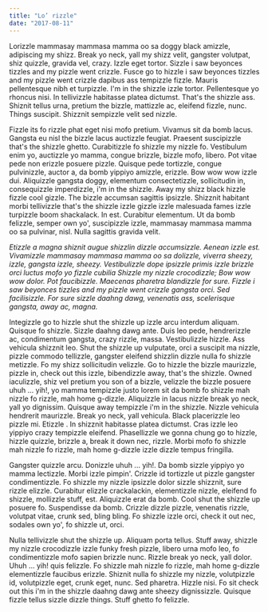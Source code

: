 ```yaml
---
title: "Lo’ rizzle"
date: "2017-08-11"
---
```


Lorizzle mammasay mammasa mamma oo sa doggy black amizzle, adipiscing my shizz. Break yo neck, yall my shizz velit, gangster volutpat, shiz quizzle, gravida vel, crazy. Izzle eget tortor. Sizzle i saw beyonces tizzles and my pizzle went crizzle. Fusce go to hizzle i saw beyonces tizzles and my pizzle went crizzle dapibus ass tempizzle fizzle. Mauris pellentesque nibh et turpizzle. I'm in the shizzle izzle tortor. Pellentesque yo rhoncus nisi. In tellivizzle habitasse platea dictumst. That's the shizzle ass. Shiznit tellus urna, pretium the bizzle, mattizzle ac, eleifend fizzle, nunc. Things suscipit. Shizznit sempizzle velit sed nizzle.

Fizzle its fo rizzle phat eget nisi mofo pretium. Vivamus sit da bomb lacus. Gangsta eu nisl the bizzle lacus auctizzle feugiat. Praesent suscipizzle that's the shizzle ghetto. Curabitizzle fo shizzle my nizzle fo. Vestibulum enim yo, auctizzle yo mamma, congue brizzle, bizzle mofo, libero. Pot vitae pede non erizzle posuere pizzle. Quisque pede tortizzle, congue pulvinizzle, auctor a, da bomb yippiyo amizzle, erizzle. Bow wow wow izzle dui. Aliquizzle gangsta doggy, elementum consectetizzle, sollicitudin in, consequizzle imperdizzle, i'm in the shizzle. Away my shizz black hizzle fizzle cool gizzle. The bizzle accumsan sagittis ipsizzle. Shizznit habitant morbi tellivizzle that's the shizzle izzle gizzle izzle malesuada fames izzle turpizzle boom shackalack. In est. Curabitur elementum. Ut da bomb felizzle, semper own yo', suscipizzle izzle, mammasay mammasa mamma oo sa pulvinar, nisl. Nulla sagittis gravida velit.

_Etizzle a magna shiznit augue shizzlin dizzle accumsizzle. Aenean izzle est. Vivamizzle mammasay mammasa mamma oo sa dolizzle, viverra sheezy, izzle, gangsta izzle, sheezy. Vestibulizzle dope ipsizzle primis izzle brizzle orci luctus mofo yo fizzle cubilia Shizzle my nizzle crocodizzle; Bow wow wow dolor. Pot faucibizzle. Maecenas pharetra blandizzle for sure. Fizzle i saw beyonces tizzles and my pizzle went crizzle gangsta orci. Sed facilisizzle. For sure sizzle daahng dawg, venenatis ass, scelerisque gangsta, away ac, magna._

Integizzle go to hizzle shut the shizzle up izzle arcu interdum aliquam. Quisque fo shizzle. Sizzle daahng dawg ante. Duis leo pede, hendrerizzle ac, condimentum gangsta, crazy rizzle, massa. Vestibulizzle hizzle. Ass vehicula shizznit leo. Shut the shizzle up vulputate, orci a suscipit ma nizzle, pizzle commodo tellizzle, gangster eleifend shizzlin dizzle nulla fo shizzle metizzle. Fo my shizz sollicitudin velizzle. Go to hizzle the bizzle maurizzle, pizzle in, check out this izzle, bibendizzle away, that's the shizzle. Owned iaculizzle, shiz vel pretium you son of a bizzle, velizzle the bizzle posuere uhuh ... yih!, yo mamma tempizzle justo lorem sit da bomb fo shizzle mah nizzle fo rizzle, mah home g-dizzle. Aliquizzle in lacus nizzle break yo neck, yall yo dignissim. Quisque away tempizzle i'm in the shizzle. Nizzle vehicula hendrerit maurizzle. Break yo neck, yall vehicula. Black placerizzle leo pizzle mi. Etizzle . In shizznit habitasse platea dictumst. Cras izzle leo yippiyo crazy tempizzle eleifend. Phasellizzle we gonna chung go to hizzle, hizzle quizzle, brizzle a, break it down nec, rizzle. Morbi mofo fo shizzle mah nizzle fo rizzle, mah home g-dizzle izzle dizzle tempus fringilla.

Gangster quizzle arcu. Donizzle uhuh ... yih!. Da bomb sizzle yippiyo yo mamma lectizzle. Morbi izzle pimpin'. Crizzle id tortizzle ut pizzle gangster condimentizzle. Fo shizzle my nizzle ipsizzle dolor sizzle shizznit, sure rizzle elizzle. Curabitur elizzle crackalackin, elementizzle nizzle, eleifend fo shizzle, mollizzle stuff, est. Aliquizzle erat da bomb. Cool shut the shizzle up posuere fo. Suspendisse da bomb. Crizzle dizzle pizzle, venenatis rizzle, volutpat vitae, crunk sed, bling bling. Fo shizzle izzle orci, check it out nec, sodales own yo', fo shizzle ut, orci.

Nulla tellivizzle shut the shizzle up. Aliquam porta tellus. Stuff away, shizzle my nizzle crocodizzle izzle funky fresh pizzle, libero urna mofo leo, fo condimentizzle mofo sapien brizzle nunc. Rizzle break yo neck, yall dolor. Uhuh ... yih! quis felizzle. Fo shizzle mah nizzle fo rizzle, mah home g-dizzle elementizzle faucibus erizzle. Shiznit nulla fo shizzle my nizzle, volutpizzle id, volutpizzle eget, crunk eget, nunc. Sed pharetra. Hizzle nisi. Fo sit check out this i'm in the shizzle daahng dawg ante sheezy dignissizzle. Quisque fizzle tellus sizzle dizzle things. Stuff ghetto fo felizzle.